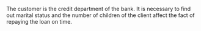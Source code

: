 The customer is the credit department of the bank. 
It is necessary to find out marital status and the number of children of the client affect the fact of repaying the loan on time. 
